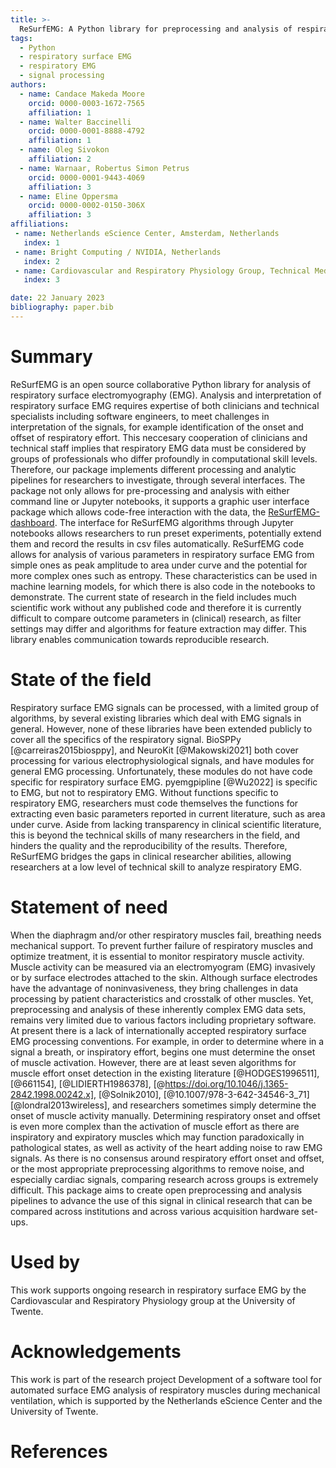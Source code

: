 ```yaml
---
title: >-
  ReSurfEMG: A Python library for preprocessing and analysis of respiratory EMG.
tags:
  - Python
  - respiratory surface EMG
  - respiratory EMG
  - signal processing
authors:
  - name: Candace Makeda Moore
    orcid: 0000-0003-1672-7565
    affiliation: 1
  - name: Walter Baccinelli
    orcid: 0000-0001-8888-4792
    affiliation: 1
  - name: Oleg Sivokon
    affiliation: 2
  - name: Warnaar, Robertus Simon Petrus
    orcid: 0000-0001-9443-4069
    affiliation: 3
  - name: Eline Oppersma
    orcid: 0000-0002-0150-306X
    affiliation: 3
affiliations:
 - name: Netherlands eScience Center, Amsterdam, Netherlands
   index: 1
 - name: Bright Computing / NVIDIA, Netherlands
   index: 2
 - name: Cardiovascular and Respiratory Physiology Group, Technical Medical Centre, University of Twente, Enschede, The Netherlands.
   index: 3

date: 22 January 2023
bibliography: paper.bib
---
```


# Summary


ReSurfEMG is an open source collaborative Python library for analysis of respiratory surface electromyography (EMG).
 Analysis and interpretation of respiratory surface EMG requires expertise of both clinicians and technical specialists including software engineers, to meet challenges in interpretation of the signals, for example identification of the onset and offset of respiratory effort. This neccesary cooperation of clinicians and technical staff implies that respiratory EMG data must be considered by groups of professionals who differ profoundly in computational skill levels. Therefore, our package implements different processing and analytic pipelines for researchers to investigate, through several interfaces. The package not only allows for pre-processing and analysis with either command line or Jupyter notebooks, it supports a graphic user interface package which allows code-free interaction with the data, the [ReSurfEMG-dashboard](https://github.com/ReSurfEMG/ReSurfEMG-dashboard). The interface for ReSurfEMG algorithms through Jupyter notebooks allows researchers to run preset experiments, potentially extend them and record the results in csv files automatically.
ReSurfEMG code allows for analysis of various parameters in respiratory surface EMG from simple ones as peak amplitude to area under curve and the potential for more complex ones such as entropy. These characteristics can be used in machine learning models, for which there is also code in the notebooks to demonstrate. The current state of research in the field includes much scientific work without any published code and therefore it is currently difficult to compare outcome parameters in (clinical) research, as filter settings may differ and algorithms for feature extraction may differ. This library enables communication towards reproducible research. 


# State of the field

Respiratory surface EMG signals can be processed, with a limited group of algorithms, by several existing libraries which deal with EMG signals in general. However, none of these libraries have been extended publicly to cover all the specifics of the respiratory signal. BioSPPy [@carreiras2015biosppy], and NeuroKit [@Makowski2021] both cover processing for various electrophysiological signals, and have modules for general EMG processing. Unfortunately, these modules do not have code specific for respiratory surface EMG. pyemgpipline [@Wu2022] is specific to EMG, but not to respiratory EMG. Without functions specific to respiratory EMG, researchers must code themselves the functions for extracting even basic parameters reported in current literature, such as area under curve. Aside from lacking transparency in clinical scientific literature, this is beyond the technical skills of many researchers in the field, and hinders the quality and the reproducibility of the results. Therefore, ReSurfEMG bridges the gaps in clinical researcher abilities, allowing researchers at a low level of technical skill to analyze respiratory EMG.  


# Statement of need
When the diaphragm and/or other respiratory muscles fail, breathing needs mechanical support. To prevent further failure of respiratory muscles and optimize treatment, it is essential to monitor respiratory muscle activity. Muscle activity can be measured via an electromyogram (EMG) invasively or by surface electrodes attached to the skin. Although surface electrodes have the advantage of noninvasiveness, they bring challenges in data processing by patient characteristics and crosstalk of other muscles. Yet, preprocessing and analysis of these inherently complex EMG data sets, remains very limited due to various factors including proprietary software.
At present there is a lack of internationally accepted respiratory surface EMG processing conventions. For example, in order to determine where in a signal a breath, or inspiratory effort, begins one must determine the onset of muscle activation. However, there are at least seven algorithms for muscle effort onset detection in the existing literature  [@HODGES1996511], [@661154], [@LIDIERTH1986378], [@https://doi.org/10.1046/j.1365-2842.1998.00242.x], [@Solnik2010], [@10.1007/978-3-642-34546-3_71] [@londral2013wireless], and researchers sometimes simply determine the onset of muscle activity manually. Determining respiratory onset and offset is even more complex than the activation of muscle effort as there are inspiratory and expiratory muscles which may function paradoxically in pathological states, as well as activity of the heart adding noise to raw EMG signals. As there is no consensus around respiratory effort onset and offset, or the most appropriate preprocessing algorithms to remove noise, and especially cardiac signals, comparing research across groups is extremely difficult. 
This package aims to create open preprocessing and analysis pipelines to advance the use of this signal in clinical research that can be compared across institutions and across various acquisition hardware set-ups.  

# Used by

This work supports ongoing research in respiratory surface EMG by the Cardiovascular and Respiratory Physiology group at the University of Twente. 

# Acknowledgements

This work is part of the research project Development of a software tool for automated surface EMG analysis of respiratory muscles during mechanical ventilation, which is supported by the Netherlands eScience Center and the University of Twente.

# References
